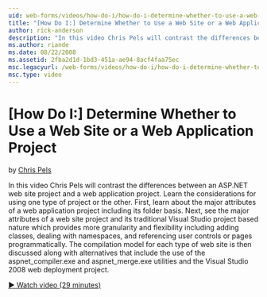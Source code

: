 ```yaml
---
uid: web-forms/videos/how-do-i/how-do-i-determine-whether-to-use-a-web-site-or-a-web-application-project
title: "[How Do I:] Determine Whether to Use a Web Site or a Web Application Project | Microsoft Docs"
author: rick-anderson
description: "In this video Chris Pels will contrast the differences between an ASP.NET web site project and a web application project. Learn the considerations for using..."
ms.author: riande
ms.date: 08/22/2008
ms.assetid: 2fba2d1d-1bd3-451a-ae94-8acf4faa75ec
msc.legacyurl: /web-forms/videos/how-do-i/how-do-i-determine-whether-to-use-a-web-site-or-a-web-application-project
msc.type: video
---
```

# [How Do I:] Determine Whether to Use a Web Site or a Web Application Project

by [Chris Pels](https://twitter.com/chrispels)

In this video Chris Pels will contrast the differences between an ASP.NET web site project and a web application project. Learn the considerations for using one type of project or the other. First, learn about the major attributes of a web application project including its folder basis. Next, see the major attributes of a web site project and its traditional Visual Studio project based nature which provides more granularity and flexibility including adding classes, dealing with namespaces, and referencing user controls or pages programmatically. The compilation model for each type of web site is then discussed along with alternatives that include the use of the aspnet\_compiler.exe and aspnet\_merge.exe utilities and the Visual Studio 2008 web deployment project.

[&#9654; Watch video (29 minutes)](https://channel9.msdn.com/Blogs/ASP-NET-Site-Videos/how-do-i-determine-whether-to-use-a-web-site-or-a-web-application-project)
